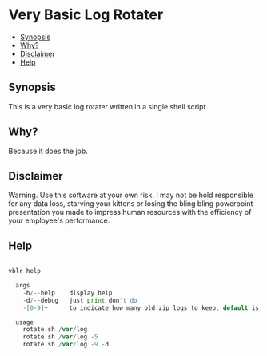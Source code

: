 # Very Basic Log Rotater

<!-- toc -->

- [Synopsis](#synopsis)
- [Why?](#why)
- [Disclaimer](#disclaimer)
- [Help](#help)

<!-- /toc -->

## Synopsis

This is a very basic log rotater written in a single shell script.

## Why?

Because it does the job.

## Disclaimer

Warning. Use this software at your own risk. I may not be hold responsible for any data loss, starving your kittens or losing the bling bling powerpoint presentation you made to impress human resources with the efficiency of your employee's performance.

## Help

```go mdox-exec="./rotate.sh -h"

vblr help

  args
    -h/--help    display help
    -d/--debug   just print don't do
    -[0-9]+      to indicate how many old zip logs to keep, default is 0 and keeps all

  usage
    rotate.sh /var/log
    rotate.sh /var/log -5
    rotate.sh /var/log -9 -d

```
